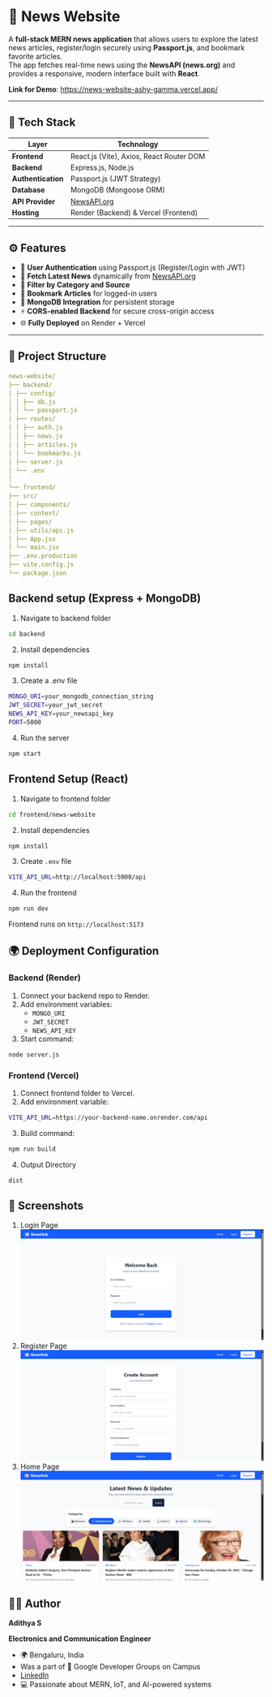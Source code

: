 # 📰 News Website

A **full-stack MERN news application** that allows users to explore the latest news articles, register/login securely using **Passport.js**, and bookmark favorite articles.  
The app fetches real-time news using the **NewsAPI (news.org)** and provides a responsive, modern interface built with **React**.

**Link for Demo**: https://news-website-ashy-gamma.vercel.app/

---

## 🚀 Tech Stack

| Layer              | Technology                               |
| ------------------ | ---------------------------------------- |
| **Frontend**       | React.js (Vite), Axios, React Router DOM |
| **Backend**        | Express.js, Node.js                      |
| **Authentication** | Passport.js (JWT Strategy)               |
| **Database**       | MongoDB (Mongoose ORM)                   |
| **API Provider**   | [NewsAPI.org](https://newsapi.org/)      |
| **Hosting**        | Render (Backend) & Vercel (Frontend)     |

---

## ⚙️ Features

- 🔐 **User Authentication** using Passport.js (Register/Login with JWT)
- 📰 **Fetch Latest News** dynamically from [NewsAPI.org](https://newsapi.org/)
- 🔎 **Filter by Category and Source**
- 📌 **Bookmark Articles** for logged-in users
- 💾 **MongoDB Integration** for persistent storage
- ⚡ **CORS-enabled Backend** for secure cross-origin access
- 🌐 **Fully Deployed** on Render + Vercel

---

## 📁 Project Structure

```yaml
news-website/
├── backend/
│ ├── config/
│ │ ├── db.js
│ │ └── passport.js
│ ├── routes/
│ │ ├── auth.js
│ │ ├── news.js
│ │ ├── articles.js
│ │ └── bookmarks.js
│ ├── server.js
│ └── .env
│
└── frontend/
├── src/
│ ├── components/
│ ├── context/
│ ├── pages/
│ ├── utils/api.js
│ ├── App.jsx
│ └── main.jsx
├── .env.production
├── vite.config.js
└── package.json
```

## Backend setup (Express + MongoDB)

1. Navigate to backend folder
```bash
cd backend
```

2. Install dependencies
```bash
npm install
```

3. Create a .env file
```bash
MONGO_URI=your_mongodb_connection_string
JWT_SECRET=your_jwt_secret
NEWS_API_KEY=your_newsapi_key
PORT=5000
```

4. Run the server
```bash
npm start
```

## Frontend Setup (React)

1. Navigate to frontend folder
```bash
cd frontend/news-website
```

2. Install dependencies
```bash
npm install
```

3. Create `.env` file
```bash
VITE_API_URL=http://localhost:5000/api
```

4. Run the frontend
```bash
npm run dev
```
Frontend runs on `http://localhost:5173`

## 🌍 Deployment Configuration

### Backend (Render)

1. Connect your backend repo to Render.
2. Add environment variables:
   - `MONGO_URI`
   - `JWT_SECRET`
   - `NEWS_API_KEY`
3. Start command:

```bash
node server.js
```

### Frontend (Vercel)

1. Connect frontend folder to Vercel.
2. Add environment variable:

```bash
VITE_API_URL=https://your-backend-name.onrender.com/api
```

3. Build command:

```bash
npm run build
```

4. Output Directory

```bash
dist
```
## 📸 Screenshots
1. Login Page
![Login Page](News-Website-login.png)
2. Register Page
![Register Page](News-Website-register.png)
3. Home Page
![Home Page](News-Website-home.png)

## 👨‍💻 Author

**Adithya S**

**Electronics and Communication Engineer**

- 🌍 Bengaluru, India
- Was a part of 💼 Google Developer Groups on Campus
- [LinkedIn](https://www.linkedin.com/in/adithya-s-027342237/)
- 💻 Passionate about MERN, IoT, and AI-powered systems
